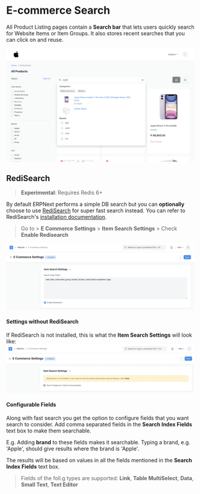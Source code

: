 
# E-commerce Search



All Product Listing pages contain a **Search bar** that lets users quickly search for Website Items or Item Groups. It also stores recent searches that you can click on and reuse.


![Search](/files/e-commerce-search.png)


## RediSearch



> 
> **Experimental**: Requires Redis 6+
> 
> 
> 


By default ERPNext performs a simple DB search but you can **optionally** choose to use [RediSearch](https://redis.com/modules/redis-search/) for super fast search instead. You can refer to RediSearch's [installation documentation](/docs/en/e_commerce/articles/installing_redisearch_to_enable_super_fast_e_commerce_search).



> 
> Go to > **E Commerce Settings** > **Item Search Settings** > Check **Enable Redisearch**
> 
> 
> 


![Item Search Settings with RediSearch](/files/item-search-settings-enabled.png)


#### Settings without RediSearch


If RediSearch is not installed, this is what the **Item Search Settings** will look like:
![Item Search Settings without RediSearch](/files/item-search-settings.png)


#### Configurable Fields


Along with fast search you get the option to configure fields that you want search to consider. Add comma separated fields in the **Search Index Fields** text box to make them searchable.


E.g. Adding **brand** to these fields makes it searchable. Typing a brand, e.g. 'Apple', should give results where the brand is 'Apple'.


The results will be based on values in all the fields mentioned in the **Search Index Fields** text box.



> 
> Fields of the foll.g types are supported: **Link**, **Table MultiSelect**, **Data**, **Small Text**, **Text Editor**
> 
> 
> 




